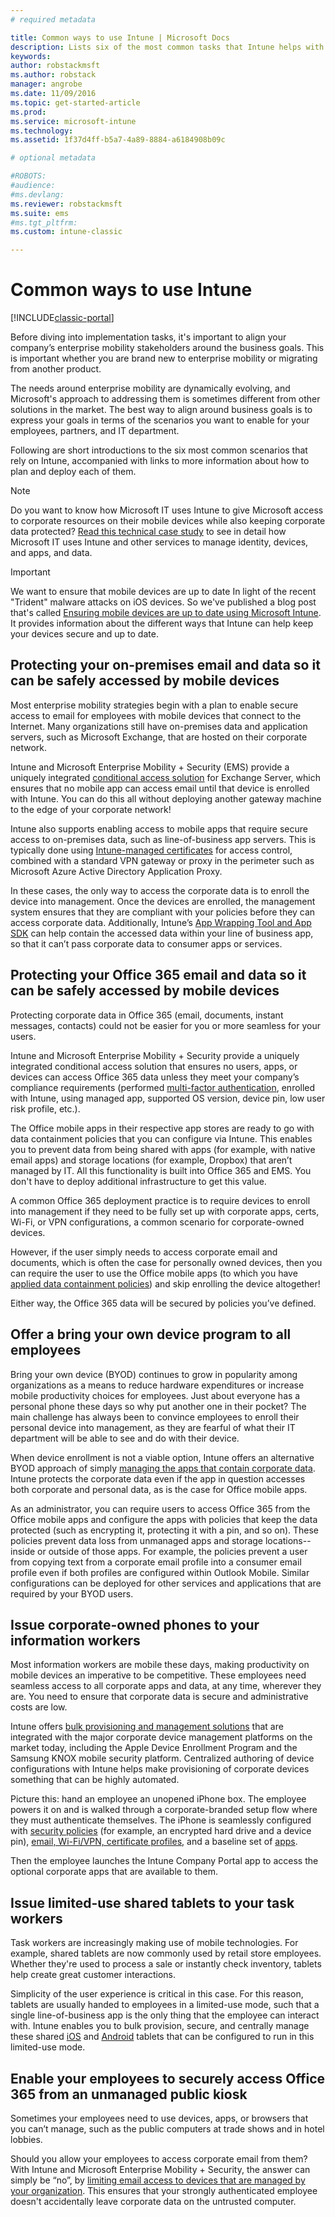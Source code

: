 ```yaml
---
# required metadata

title: Common ways to use Intune | Microsoft Docs
description: Lists six of the most common tasks that Intune helps with
keywords:
author: robstackmsft
ms.author: robstack
manager: angrobe
ms.date: 11/09/2016
ms.topic: get-started-article
ms.prod:
ms.service: microsoft-intune
ms.technology:
ms.assetid: 1f37d4ff-b5a7-4a89-8884-a6184908b09c

# optional metadata

#ROBOTS:
#audience:
#ms.devlang:
ms.reviewer: robstackmsft
ms.suite: ems
#ms.tgt_pltfrm:
ms.custom: intune-classic

---
```


# Common ways to use Intune

[!INCLUDE[classic-portal](../includes/classic-portal.md)]

Before diving into implementation tasks, it's important to align your company’s enterprise mobility stakeholders around the business goals.  This is important whether you are brand new to enterprise mobility or migrating from another product.  

The needs around enterprise mobility are dynamically evolving, and Microsoft's approach to addressing them is sometimes different from other solutions in the market. The best way to align around business goals is to express your goals in terms of the scenarios you want to enable for your employees, partners, and IT department.  

Following are short introductions to the six most common scenarios that rely on Intune, accompanied with links to more information about how to plan and deploy each of them.

>[!NOTE]
>Do you want to know how Microsoft IT uses Intune to give Microsoft access to corporate resources on their mobile devices while also keeping corporate data protected? [Read this technical case study](https://www.microsoft.com/itshowcase/Article/Content/588) to see in detail how Microsoft IT uses Intune and other services to manage identity, devices, and apps, and data.  

>[!IMPORTANT]
>We want to ensure that mobile devices are up to date
>In light of the recent "Trident" malware attacks on iOS devices. So we've published a blog post that's called [Ensuring mobile devices are up to date using Microsoft Intune](https://blogs.technet.microsoft.com/enterprisemobility/2016/08/26/ensuring-mobile-devices-are-up-to-date-using-microsoft-intune/). It provides information about the different ways that Intune can help keep your devices secure and up to date.

## Protecting your on-premises email and data so it can be safely accessed by mobile devices
Most enterprise mobility strategies begin with a plan to enable secure access to email for employees with mobile devices that connect to the Internet. Many organizations still have on-premises data and application servers, such as Microsoft Exchange, that are hosted on their corporate network.

Intune and Microsoft Enterprise Mobility + Security (EMS) provide a uniquely integrated [conditional access solution](/intune/deploy-use/restrict-access-to-email-and-o365-services-with-microsoft-intune) for Exchange Server, which ensures that no mobile app can access email until that device is enrolled with Intune. You can do this all without deploying another gateway machine to the edge of your corporate network!

Intune also supports enabling access to mobile apps that require secure access to on-premises data, such as line-of-business app servers. This is typically done using [Intune-managed certificates](/intune/deploy-use/secure-resource-access-with-certificate-profiles) for access control, combined with a standard VPN gateway or proxy in the perimeter such as Microsoft Azure Active Directory Application Proxy.  

In these cases, the only way to access the corporate data is to enroll the device into management. Once the devices are enrolled, the management system ensures that they are compliant with your policies before they can access corporate data.  Additionally, Intune’s [App Wrapping Tool and App SDK](/intune/deploy-use/decide-how-to-prepare-apps-for-mobile-application-management-with-microsoft-intune) can  help contain the accessed data within your line of business app, so that it can’t pass corporate data to consumer apps or services.

<!-- Learn more about how to plan and deploy Intune to help secure on-premises email and data. -->


## Protecting your Office 365 email and data so it can be safely accessed by mobile devices
Protecting corporate data in Office 365 (email, documents, instant messages, contacts) could not be easier for you or more seamless for your users.

Intune and Microsoft Enterprise Mobility + Security provide a uniquely integrated conditional access solution that ensures no users, apps, or devices can access Office 365 data unless they meet your company’s compliance requirements (performed [multi-factor authentication](/intune/deploy-use/protect-windows-devices-with-multi-factor-authentication), enrolled with Intune, using managed app, supported OS version, device pin, low user risk profile, etc.).

The Office mobile apps in their respective app stores are ready to go with data containment policies that you can configure via Intune. This enables you to prevent data from being shared with apps (for example, with native email apps) and storage locations (for example, Dropbox) that aren’t managed by IT. All this functionality is built into Office 365 and EMS. You don't have to deploy additional infrastructure to get this value.

A common Office 365 deployment practice is to require devices to enroll into management if they need to be fully set up with corporate apps, certs, Wi-Fi, or VPN configurations, a common scenario for corporate-owned devices.  

However, if the user simply needs to access corporate email and documents, which is often the case for personally owned devices, then you can require the user to use the Office mobile apps (to which you have [applied data containment policies](/intune/deploy-use/protect-apps-and-data-with-microsoft-intune)) and skip enrolling the device altogether!  

Either way, the Office 365 data will be secured by policies you’ve defined.

<!-- Learn more about how to plan and deploy Intune to help secure Office 365 email and data. -->


## Offer a bring your own device program to all employees
Bring your own device (BYOD) continues to grow in popularity among organizations as a means to reduce hardware expenditures or increase mobile productivity choices for employees. Just about everyone has a personal phone these days so why put another one in their pocket? The main challenge has always been to convince employees to enroll their personal device into management, as they are fearful of what their IT department will be able to see and do with their device.  

When device enrollment is not a viable option, Intune offers an alternative BYOD approach of simply [managing the apps that contain corporate data](/intune/deploy-use/protect-apps-and-data-with-microsoft-intune).  Intune protects the corporate data even if the app in question accesses both corporate and personal data, as is the case for Office mobile apps.  

As an administrator, you can require users to access Office 365 from the Office mobile apps and configure the apps with policies that keep the data protected (such as encrypting it, protecting it with a pin, and so on). These policies prevent data loss from unmanaged apps and storage locations--inside or outside of those apps. For example, the policies prevent a user from copying text from a corporate email profile into a consumer email profile even if both profiles are configured within Outlook Mobile. Similar configurations can be deployed for other services and applications that are required by your BYOD users.

<!-- Learn more about how to plan and deploy Intune to support BYOD.-->

## Issue corporate-owned phones to your information workers
Most information workers are mobile these days, making productivity on mobile devices an imperative to be competitive. These employees need seamless access to all corporate apps and data, at any time, wherever they are. You need to ensure that corporate data is secure and administrative costs are low.  

Intune offers [bulk provisioning and management solutions](/intune/deploy-use/manage-corporate-owned-devices) that are integrated with the major corporate device management platforms on the market today, including the Apple Device Enrollment Program and the Samsung KNOX mobile security platform. Centralized authoring of device configurations with Intune helps make provisioning of corporate devices something that can be highly automated.  

Picture this: hand an employee an unopened iPhone box. The employee powers it on and is walked through a corporate-branded setup flow where they must authenticate themselves. The iPhone is seamlessly configured with [security policies](/intune/deploy-use/manage-settings-and-features-on-your-devices-with-microsoft-intune-policies) (for example, an encrypted hard drive and a device pin),  [email, Wi-Fi/VPN, certificate profiles](/intune/deploy-use/enable-access-to-company-resources-with-microsoft-intune), and a baseline set of [apps](/intune/deploy-use/add-apps).

Then the employee launches the Intune Company Portal app to access the optional corporate apps that are available to them.

<!-- Learn more about how to plan and deploy Intune to support corporate owned devices. -->

## Issue limited-use shared tablets to your task workers
Task workers are increasingly making use of mobile technologies. For example, shared tablets are now commonly used by retail store employees.  Whether they're used to process a sale or instantly check inventory, tablets help create great customer interactions.

Simplicity of the user experience is critical in this case. For this reason, tablets are usually handed to employees in a limited-use mode, such that a single line-of-business app is the only thing that the employee can interact with. Intune enables you to bulk provision, secure, and centrally manage these shared [iOS](/intune/deploy-use/ios-policy-settings-in-microsoft-intune#general-configuration-policy-settings) and [Android](/intune/deploy-use/android-policy-settings-in-microsoft-intune#general-configuration-policy) tablets that can be configured to run in this limited-use mode.

<!-- Learn more about how to plan and deploy Intune to support shared tablets. -->

## Enable your employees to securely access Office 365 from an unmanaged public kiosk
Sometimes your employees need to use devices, apps, or browsers that you can’t manage, such as the public computers at trade shows and in hotel lobbies.

Should you allow your employees to access corporate email from them? With Intune and Microsoft Enterprise Mobility + Security, <!--you have choices. The--> the answer can simply be “no”, by [limiting email access to devices that are managed by your organization](/intune/deploy-use/restrict-access-to-email-and-o365-services-with-microsoft-intune).  <!-- Alternatively, you can choose to allow limited access to these untrusted computers by requiring multi-factor authentication and only allowing browser access (Outlook Web Access) in a mode where files cannot be downloaded (e.g. email attachments).-->  This ensures that your strongly authenticated employee doesn't accidentally leave corporate data on the untrusted computer.

<!-- Learn more about how to plan and deploy Intune to support kiosks. -->

